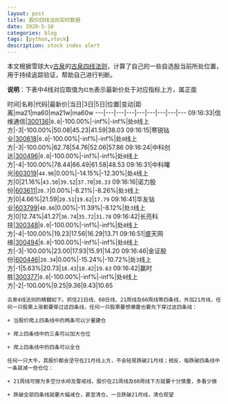 ```yaml
---
layout: post
title: 股价四线法则实时数据
date: 2020-5-10
categories: blog
tags: [python,stock]
description: stock index alert
---
```



本文根据雪球大v[古泉](https://xueqiu.com/u/7148646888)的[古泉四线法则](https://xueqiu.com/7148646888/130498192)，计算了自己的一些自选股当前所处位置，用于持续追踪验证，帮助自己进行判断。

**说明**：下表中4线对应取值为`红色`表示最新价处于对应指标上方，属正面

时间|名称|代码|最新价|当日|3日|5日|位置|变动|距离|ma21|ma60|ma21w|ma60w
---|---|---|---|---|---|---|---|---
09:16:33|信维通信|[300136](https://xueqiu.com/S/SZ300136)|`0.0`|-100.00%|-inf%|-inf%|处`0`线上方|-3|-100.00%|50.08|45.23|41.59|38.03
09:16:15|寒锐钴业|[300618](https://xueqiu.com/S/SZ300618)|`0.0`|-100.00%|-inf%|-inf%|处`0`线上方|-3|-100.00%|62.78|54.76|52.06|57.86
09:16:24|中科创达|[300496](https://xueqiu.com/S/SZ300496)|`0.0`|-100.00%|-inf%|-inf%|处`0`线上方|-4|-100.00%|78.44|66.49|61.58|48.53
09:16:31|中科曙光|[603019](https://xueqiu.com/S/SH603019)|`44.96`|0.00%|-14.15%|-12.30%|处`4`线上方|0|21.16%|`43.50`|`39.52`|`37.70`|`30.33`
09:16:16|诺力股份|[603611](https://xueqiu.com/S/SH603611)|`20.7`|0.00%|-8.21%|-8.26%|处`3`线上方|0|4.66%|21.59|`20.51`|`19.62`|`17.79`
09:16:41|华友钴业|[603799](https://xueqiu.com/S/SH603799)|`40.66`|0.00%|-11.39%|-8.12%|处`3`线上方|0|12.74%|41.27|`36.74`|`35.72`|`31.78`
09:16:42|长亮科技|[300348](https://xueqiu.com/S/SZ300348)|`0.0`|-100.00%|-inf%|-inf%|处`0`线上方|-4|-100.00%|19.23|17.56|16.29|13.71
09:16:51|盛天网络|[300494](https://xueqiu.com/S/SZ300494)|`0.0`|-100.00%|-inf%|-inf%|处`0`线上方|-3|-100.00%|23.00|17.93|15.91|14.20
09:16:46|金证股份|[600446](https://xueqiu.com/S/SH600446)|`20.34`|0.00%|-15.24%|-10.72%|处`3`线上方|-1|5.63%|20.73|`18.43`|`18.42`|`19.63`
09:16:42|赢时胜|[300377](https://xueqiu.com/S/SZ300377)|`0.0`|-100.00%|-inf%|-inf%|处`0`线上方|-2|-100.00%|9.25|9.36|9.43|10.65

```
古泉4线法则的精髓如下。抓住21日线、60日线、21周线及60周线等四条线，外加21月线，任何一只股票上涨都要穿过这四条线，任何一只股票要想爆雷也要先下穿过这四条线：

+ 当股价爬上四条线中的两条可以少量建仓

+ 爬上四条线中的三条可以加大仓位

+ 爬上四条线中的四条可以全仓

任何一只大牛，其股价都会坚守在21月线上方，不会轻易跌破21月线；相反，每跌破四条线中一条就减一些仓位：

+ 21周线可做为多空分水岭及警戒线，股价在21周线及60周线下方就要十分慎重，多看少做

+ 跌破全部四条线就要大幅减仓，甚至清仓，一旦跌破21月线，清仓观望
```